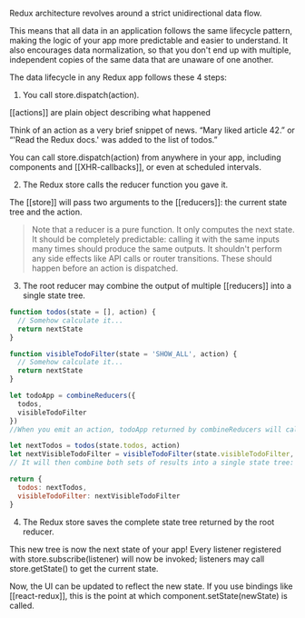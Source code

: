 Redux architecture revolves around a strict unidirectional data flow.

This means that all data in an application follows the same lifecycle pattern, making the logic of your app more predictable and easier to understand. It also encourages data normalization, so that you don't end up with multiple, independent copies of the same data that are unaware of one another.

The data lifecycle in any Redux app follows these 4 steps:

1. You call store.dispatch(action).

[[actions]] are plain object describing what happened

Think of an action as a very brief snippet of news. “Mary liked article 42.” or “'Read the Redux docs.' was added to the list of todos.”

You can call store.dispatch(action) from anywhere in your app, including components and [[XHR-callbacks]], or even at scheduled intervals.

2. The Redux store calls the reducer function you gave it.

The [[store]] will pass two arguments to the [[reducers]]: the current state tree and the action.

>Note that a reducer is a pure function. It only computes the next state. It should be completely predictable: calling it with the same inputs many times should produce the same outputs. It shouldn't perform any side effects like API calls or router transitions. These should happen before an action is dispatched.

3. The root reducer may combine the output of multiple [[reducers]] into a single state tree.

```js
function todos(state = [], action) {
  // Somehow calculate it...
  return nextState
}

function visibleTodoFilter(state = 'SHOW_ALL', action) {
  // Somehow calculate it...
  return nextState
}

let todoApp = combineReducers({
  todos,
  visibleTodoFilter
})
//When you emit an action, todoApp returned by combineReducers will call both reducers:

let nextTodos = todos(state.todos, action)
let nextVisibleTodoFilter = visibleTodoFilter(state.visibleTodoFilter, action)
// It will then combine both sets of results into a single state tree:

return {
  todos: nextTodos,
  visibleTodoFilter: nextVisibleTodoFilter
}
```

4. The Redux store saves the complete state tree returned by the root reducer.

This new tree is now the next state of your app! Every listener registered with store.subscribe(listener) will now be invoked; listeners may call store.getState() to get the current state.

Now, the UI can be updated to reflect the new state. If you use bindings like [[react-redux]], this is the point at which component.setState(newState) is called.